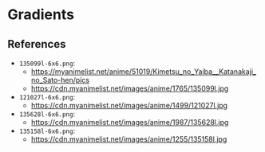 # Gradients

## References

- `135099l-6x6.png`:
  - https://myanimelist.net/anime/51019/Kimetsu_no_Yaiba__Katanakaji_no_Sato-hen/pics
  - https://cdn.myanimelist.net/images/anime/1765/135099l.jpg
- `121027l-6x6.png`:
  - https://cdn.myanimelist.net/images/anime/1499/121027l.jpg
- `135628l-6x6.png`:
  - https://cdn.myanimelist.net/images/anime/1987/135628l.jpg
- `135158l-6x6.png`:
  - https://cdn.myanimelist.net/images/anime/1255/135158l.jpg
